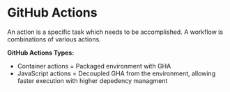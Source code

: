 # GitHub Actions
An action is a specific task which needs to be accomplished.
A workflow is combinations of various actions.

**GitHub Actions Types:**
* Container actions = Packaged environment with GHA
* JavaScript actions = Decoupled GHA from the environment, allowing faster execution with higher depedency managment